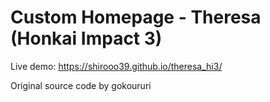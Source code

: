 # Custom Homepage - Theresa (Honkai Impact 3)
Live demo: https://shirooo39.github.io/theresa_hi3/

Original source code by gokoururi
